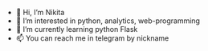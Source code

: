 - 👋 Hi, I’m Nikita
- 👀 I’m interested in python, analytics, web-programming
- 🌱 I’m currently learning python Flask
- 📫 You can reach me in telegram by nickname
